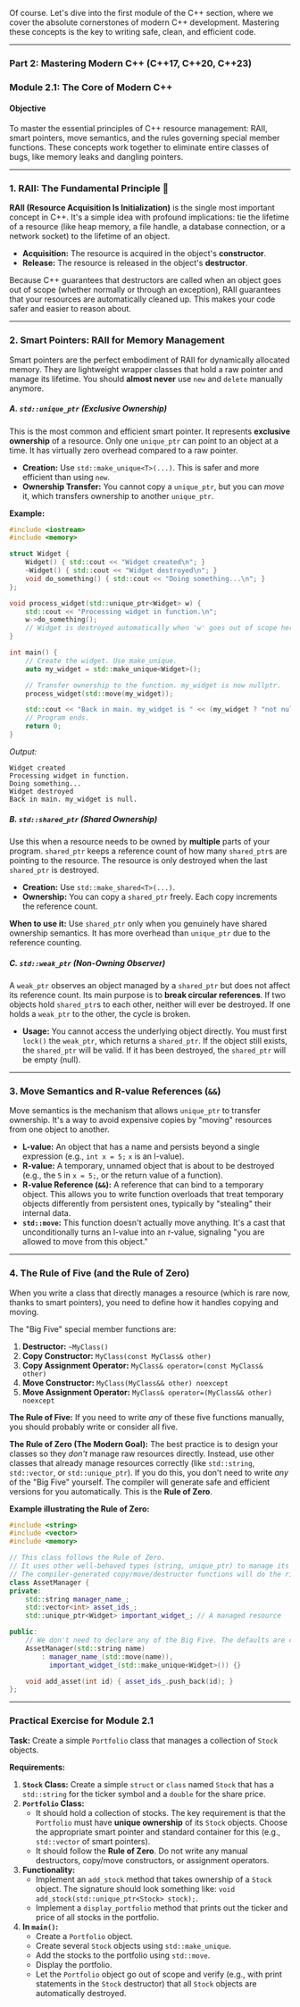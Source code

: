 Of course. Let's dive into the first module of the C++ section, where we cover the absolute cornerstones of modern C++ development. Mastering these concepts is the key to writing safe, clean, and efficient code.

-----

### **Part 2: Mastering Modern C++ (C++17, C++20, C++23)**

### **Module 2.1: The Core of Modern C++**

#### **Objective**

To master the essential principles of C++ resource management: RAII, smart pointers, move semantics, and the rules governing special member functions. These concepts work together to eliminate entire classes of bugs, like memory leaks and dangling pointers.

-----

### **1. RAII: The Fundamental Principle 🧰**

**RAII (Resource Acquisition Is Initialization)** is the single most important concept in C++. It's a simple idea with profound implications: tie the lifetime of a resource (like heap memory, a file handle, a database connection, or a network socket) to the lifetime of an object.

  * **Acquisition:** The resource is acquired in the object's **constructor**.
  * **Release:** The resource is released in the object's **destructor**.

Because C++ guarantees that destructors are called when an object goes out of scope (whether normally or through an exception), RAII guarantees that your resources are automatically cleaned up. This makes your code safer and easier to reason about.

-----

### **2. Smart Pointers: RAII for Memory Management**

Smart pointers are the perfect embodiment of RAII for dynamically allocated memory. They are lightweight wrapper classes that hold a raw pointer and manage its lifetime. You should **almost never** use `new` and `delete` manually anymore.

##### **A. `std::unique_ptr` (Exclusive Ownership)**

This is the most common and efficient smart pointer. It represents **exclusive ownership** of a resource. Only one `unique_ptr` can point to an object at a time. It has virtually zero overhead compared to a raw pointer.

  * **Creation:** Use `std::make_unique<T>(...)`. This is safer and more efficient than using `new`.
  * **Ownership Transfer:** You cannot copy a `unique_ptr`, but you can *move* it, which transfers ownership to another `unique_ptr`.

**Example:**

```cpp
#include <iostream>
#include <memory>

struct Widget {
    Widget() { std::cout << "Widget created\n"; }
    ~Widget() { std::cout << "Widget destroyed\n"; }
    void do_something() { std::cout << "Doing something...\n"; }
};

void process_widget(std::unique_ptr<Widget> w) {
    std::cout << "Processing widget in function.\n";
    w->do_something();
    // Widget is destroyed automatically when 'w' goes out of scope here.
}

int main() {
    // Create the widget. Use make_unique.
    auto my_widget = std::make_unique<Widget>();

    // Transfer ownership to the function. my_widget is now nullptr.
    process_widget(std::move(my_widget));

    std::cout << "Back in main. my_widget is " << (my_widget ? "not null" : "null") << ".\n";
    // Program ends.
    return 0;
}
```

*Output:*

```
Widget created
Processing widget in function.
Doing something...
Widget destroyed
Back in main. my_widget is null.
```

##### **B. `std::shared_ptr` (Shared Ownership)**

Use this when a resource needs to be owned by **multiple** parts of your program. `shared_ptr` keeps a reference count of how many `shared_ptr`s are pointing to the resource. The resource is only destroyed when the last `shared_ptr` is destroyed.

  * **Creation:** Use `std::make_shared<T>(...)`.
  * **Ownership:** You can copy a `shared_ptr` freely. Each copy increments the reference count.

**When to use it:** Use `shared_ptr` only when you genuinely have shared ownership semantics. It has more overhead than `unique_ptr` due to the reference counting.

##### **C. `std::weak_ptr` (Non-Owning Observer)**

A `weak_ptr` observes an object managed by a `shared_ptr` but does not affect its reference count. Its main purpose is to **break circular references**. If two objects hold `shared_ptr`s to each other, neither will ever be destroyed. If one holds a `weak_ptr` to the other, the cycle is broken.

  * **Usage:** You cannot access the underlying object directly. You must first `lock()` the `weak_ptr`, which returns a `shared_ptr`. If the object still exists, the `shared_ptr` will be valid. If it has been destroyed, the `shared_ptr` will be empty (null).

-----

### **3. Move Semantics and R-value References (`&&`)**

Move semantics is the mechanism that allows `unique_ptr` to transfer ownership. It's a way to avoid expensive copies by "moving" resources from one object to another.

  * **L-value:** An object that has a name and persists beyond a single expression (e.g., `int x = 5;` `x` is an l-value).
  * **R-value:** A temporary, unnamed object that is about to be destroyed (e.g., the `5` in `x = 5;`, or the return value of a function).
  * **R-value Reference (`&&`):** A reference that can bind to a temporary object. This allows you to write function overloads that treat temporary objects differently from persistent ones, typically by "stealing" their internal data.
  * **`std::move`:** This function doesn't actually move anything. It's a cast that unconditionally turns an l-value into an r-value, signaling "you are allowed to move from this object."

-----

### **4. The Rule of Five (and the Rule of Zero)**

When you write a class that directly manages a resource (which is rare now, thanks to smart pointers), you need to define how it handles copying and moving.

The "Big Five" special member functions are:

1.  **Destructor:** `~MyClass()`
2.  **Copy Constructor:** `MyClass(const MyClass& other)`
3.  **Copy Assignment Operator:** `MyClass& operator=(const MyClass& other)`
4.  **Move Constructor:** `MyClass(MyClass&& other) noexcept`
5.  **Move Assignment Operator:** `MyClass& operator=(MyClass&& other) noexcept`

**The Rule of Five:** If you need to write *any* of these five functions manually, you should probably write or consider all five.

**The Rule of Zero (The Modern Goal):** The best practice is to design your classes so they *don't* manage raw resources directly. Instead, use other classes that already manage resources correctly (like `std::string`, `std::vector`, or `std::unique_ptr`). If you do this, you don't need to write *any* of the "Big Five" yourself. The compiler will generate safe and efficient versions for you automatically. This is the **Rule of Zero**.

**Example illustrating the Rule of Zero:**

```cpp
#include <string>
#include <vector>
#include <memory>

// This class follows the Rule of Zero.
// It uses other well-behaved types (string, unique_ptr) to manage its resources.
// The compiler-generated copy/move/destructor functions will do the right thing automatically.
class AssetManager {
private:
    std::string manager_name_;
    std::vector<int> asset_ids_;
    std::unique_ptr<Widget> important_widget_; // A managed resource

public:
    // We don't need to declare any of the Big Five. The defaults are correct.
    AssetManager(std::string name)
        : manager_name_(std::move(name)),
          important_widget_(std::make_unique<Widget>()) {}

    void add_asset(int id) { asset_ids_.push_back(id); }
};
```

-----

### **Practical Exercise for Module 2.1**

**Task:** Create a simple `Portfolio` class that manages a collection of `Stock` objects.

**Requirements:**

1.  **`Stock` Class:** Create a simple `struct` or `class` named `Stock` that has a `std::string` for the ticker symbol and a `double` for the share price.
2.  **`Portfolio` Class:**
      * It should hold a collection of stocks. The key requirement is that the `Portfolio` must have **unique ownership** of its `Stock` objects. Choose the appropriate smart pointer and standard container for this (e.g., `std::vector` of smart pointers).
      * It should follow the **Rule of Zero**. Do not write any manual destructors, copy/move constructors, or assignment operators.
3.  **Functionality:**
      * Implement an `add_stock` method that takes ownership of a `Stock` object. The signature should look something like: `void add_stock(std::unique_ptr<Stock> stock);`.
      * Implement a `display_portfolio` method that prints out the ticker and price of all stocks in the portfolio.
4.  **In `main()`:**
      * Create a `Portfolio` object.
      * Create several `Stock` objects using `std::make_unique`.
      * Add the stocks to the portfolio using `std::move`.
      * Display the portfolio.
      * Let the `Portfolio` object go out of scope and verify (e.g., with print statements in the `Stock` destructor) that all `Stock` objects are automatically destroyed.
